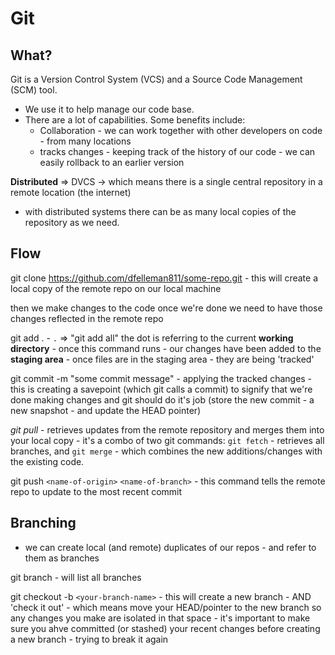# Git 

## What? 
Git is a Version Control System (VCS) and a Source Code Management (SCM) tool. 
- We use it to help manage our code base. 
- There are a lot of capabilities. Some benefits include: 
    - Collaboration - we can work together with other developers on code - from many locations 
    - tracks changes - keeping track of the history of our code - we can easily rollback to an earlier version

**Distributed** => DVCS -> which means there is a single central repository in a remote location (the internet)
- with distributed systems there can be as many local copies of the repository as we need. 



## Flow 
git clone https://github.com/dfelleman811/some-repo.git 
    - this will create a local copy of the remote repo on our local machine

then we make changes to the code 
once we're done we need to have those changes reflected in the remote repo 

git add . 
    - `.` => "git add all" the dot is referring to the current **working directory** 
    - once this command runs - our changes have been added to the **staging area**
    - once files are in the staging area - they are being 'tracked'

git commit -m "some commit message" 
    - applying the tracked changes
    - this is creating a savepoint (which git calls a commit) to signify that we're done making changes and git should do it's job (store the new commit - a new snapshot - and update the HEAD pointer)

*git pull*
    - retrieves updates from the remote repository and merges them into your local copy 
    - it's a combo of two git commands: `git fetch` - retrieves all branches, and `git merge` - which combines the new additions/changes with the existing code. 

git push `<name-of-origin>` `<name-of-branch>` 
    - this command tells the remote repo to update to the most recent commit 


## Branching
- we can create local (and remote) duplicates of our repos - and refer to them as branches 

git branch - will list all branches 

git checkout -b `<your-branch-name>`
    - this will create a new branch 
    - AND 'check it out' - which means move your HEAD/pointer to the new branch so any changes you make are isolated in that space
    - it's important to make sure you ahve committed (or stashed) your recent changes before creating a new branch
    - trying to break it again 